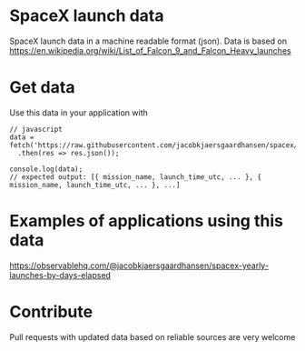 # SpaceX launch data
SpaceX launch data in a machine readable format (json). Data is based on https://en.wikipedia.org/wiki/List_of_Falcon_9_and_Falcon_Heavy_launches

# Get data
Use this data in your application with
```
// javascript
data = fetch('https://raw.githubusercontent.com/jacobkjaersgaardhansen/spacex/main/launches.json')
  .then(res => res.json());
  
console.log(data);
// expected output: [{ mission_name, launch_time_utc, ... }, { mission_name, launch_time_utc, ... }, ...]
```
# Examples of applications using this data
https://observablehq.com/@jacobkjaersgaardhansen/spacex-yearly-launches-by-days-elapsed

# Contribute
Pull requests with updated data based on reliable sources are very welcome
